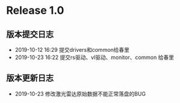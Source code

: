 # Release 1.0

## 版本提交日志

* 2019-10-12 16:29 提交drivers和common给春里
* 2019-10-23 16:22 提交rs驱动、vl驱动、monitor、common 给春里

## 版本更新日志

* 2019-10-23 修改激光雷达原始数据不能正常落盘的BUG
